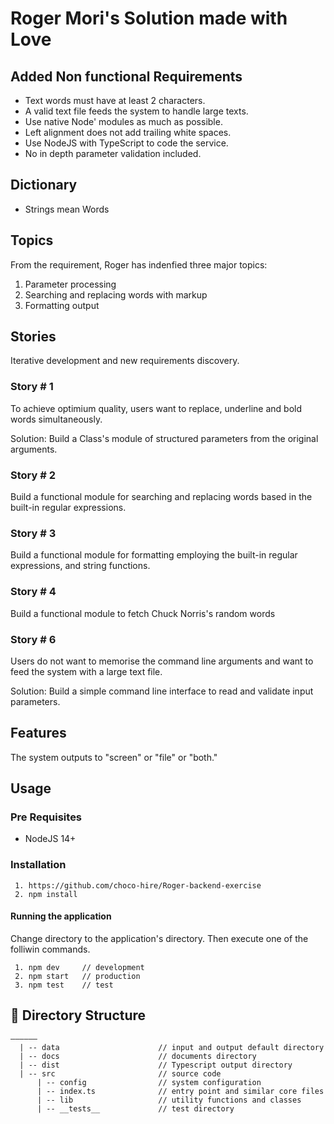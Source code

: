 # Roger Mori's Solution made with Love

## Added Non functional Requirements

- Text words must have at least 2 characters.
- A valid text file feeds the system to handle large texts.
- Use native Node' modules as much as possible.
- Left alignment does not add trailing white spaces.
- Use NodeJS with TypeScript to code the service.
- No in depth parameter validation included.

## Dictionary

- Strings mean Words

## Topics

From the requirement, Roger has indenfied three major topics:

1. Parameter processing
2. Searching and replacing words with markup
3. Formatting output

## Stories

Iterative development and new requirements discovery.

### Story # 1

To achieve optimium quality, users want to replace, underline and bold words simultaneously.

Solution: Build a Class's module of structured parameters from the original arguments.

### Story # 2

Build a functional module for searching and replacing words based in the built-in regular expressions.

### Story # 3

Build a functional module for formatting employing the built-in regular expressions, and string functions.

### Story # 4

Build a functional module to fetch Chuck Norris's random words

### Story # 6

Users do not want to memorise the command line arguments and want to feed the system with a large text file.

Solution: Build a simple command line interface to read and validate input parameters.

## Features

The system outputs to "screen" or "file" or "both."

## Usage

### Pre Requisites

- NodeJS 14+

### Installation

```
 1. https://github.com/choco-hire/Roger-backend-exercise
 2. npm install
```

#### Running the application

Change directory to the application's directory. Then execute one of the folliwin commands.

```
 1. npm dev     // development
 2. npm start   // production
 3. npm test    // test
```

## 📁 Directory Structure

```
——————
  | -- data                      // input and output default directory
  | -- docs                      // documents directory
  | -- dist                      // Typescript output directory
  | -- src                       // source code
      | -- config                // system configuration
      | -- index.ts              // entry point and similar core files
      | -- lib                   // utility functions and classes
      | -- __tests__             // test directory

```
